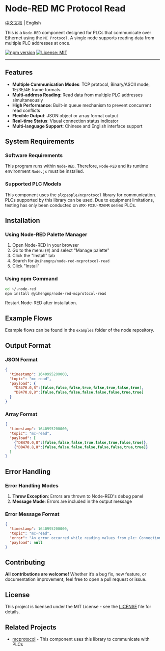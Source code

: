 # Node-RED MC Protocol Read

[中文文档](./docs/README_zh-CN.md) | English

This is a `Node-RED` component designed for PLCs that communicate over Ethernet using the `MC Protocol`. A single node supports reading data from multiple PLC addresses at once.

[![npm version](https://badge.fury.io/js/%40yihengnp%2Fnode-red-mcprotocol-read.svg)](https://badge.fury.io/js/%40yihengnp%2Fnode-red-mcprotocol-read) [![License: MIT](https://img.shields.io/badge/License-MIT-yellow.svg)](https://opensource.org/licenses/MIT)

---

## Features

- **Multiple Communication Modes**: TCP protocol, Binary/ASCII mode, 1E/3E/4E frame formats
- **Multi-address Reading**: Read data from multiple PLC addresses simultaneously
- **High Performance**: Built-in queue mechanism to prevent concurrent read conflicts
- **Flexible Output**: JSON object or array format output
- **Real-time Status**: Visual connection status indicator
- **Multi-language Support**: Chinese and English interface support

## System Requirements

### Software Requirements

This program runs within `Node-RED`. Therefore, `Node-RED` and its runtime environment `Node.js` must be installed.

### Supported PLC Models

This component uses the `plcpeople/mcprotocol` library for communication. PLCs supported by this library can be used. Due to equipment limitations, testing has only been conducted on `AMX-FX3U-M26MR` series PLCs.

## Installation

### Using Node-RED Palette Manager

1. Open Node-RED in your browser
2. Go to the menu (≡) and select "Manage palette"
3. Click the "Install" tab
4. Search for `@yihengnp/node-red-mcprotocol-read`
5. Click "Install"

### Using npm Command

```bash
cd ~/.node-red
npm install @yihengnp/node-red-mcprotocol-read
```

Restart Node-RED after installation.

## Example Flows

Example flows can be found in the `examples` folder of the node repository.

## Output Format

### JSON Format

```json
{
  "timestamp": 1640995200000,
  "topic": "mc-read",
  "payload": {
    "D8470.0,8":[false,false,false,true,false,true,false,true],
    "D8470.8,8":[false,false,false,false,false,false,true,true]
  }
}
```

### Array Format

```json
{
  "timestamp": 1640995200000,
  "topic": "mc-read",
  "payload": [
    {"D8470.0,8":[false,false,false,true,false,true,false,true]},
    {"D8470.8,8":[false,false,false,false,false,false,true,true]}
  ]
}
```

## Error Handling

### Error Handling Modes

1. **Throw Exception**: Errors are thrown to Node-RED's debug panel
2. **Message Mode**: Errors are included in the output message

### Error Message Format

```json
{
  "timestamp": 1640995200000,
  "topic": "mc-read",
  "error": "An error occurred while reading values from plc: Connection timeout",
  "payload": null
}
```

## Contributing

**All contributions are welcome!**
Whether it’s a bug fix, new feature, or documentation improvement, feel free to open a pull request or issue.

## License

This project is licensed under the MIT License - see the [LICENSE](LICENSE) file for details.

## Related Projects

- [mcprotocol](https://github.com/plcpeople/nodeMCProtocol) - This component uses this library to communicate with PLCs
